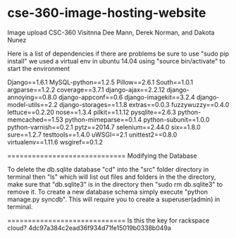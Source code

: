 cse-360-image-hosting-website
=============================
Image upload CSC-360 Visitnna Dee Mann, Derek Norman, and Dakota Nunez

Here is a list of dependencies if there are problems be sure to use "sudo pip install" we used a virtual env in ubuntu 14.04 using "source bin/activate" to start the environment

Django==1.6.1
MySQL-python==1.2.5
Pillow==2.6.1
South==1.0.1
argparse==1.2.2
coverage==3.7.1
django-ajax==2.2.12
django-annoying==0.8.0
django-appconf==0.6
django-imagekit==3.2.4
django-model-utils==2.2
django-storages==1.1.8
extras==0.0.3
fuzzywuzzy==0.4.0
lettuce==0.2.20
nose==1.3.4
pilkit==1.1.12
pysqlite==2.6.3
python-memcached==1.53
python-mimeparse==0.1.4
python-subunit==1.0.0
python-varnish==0.2.1
pytz==2014.7
selenium==2.44.0
six==1.8.0
sure==1.2.7
testtools==1.4.0
uWSGI==2.1
unittest2==0.8.0
virtualenv==1.11.6
wsgiref==0.1.2

=============================
Modifying the Database

To delete the db.sqlite database "cd" into the "src" folder directory in terminal then "ls" which will list out files and folders in the the directory, make sure that "db.sqlite3" is in the directory then "sudo rm db.sqlite3" to remove it. To create a new database schema simply execute "python manage.py syncdb". This will require you to create a superuser(admin) in terminal.

=============================
Is this the key for rackspace cloud?
4dc97a384c2ead36f934d71fe15019b0338b049a
